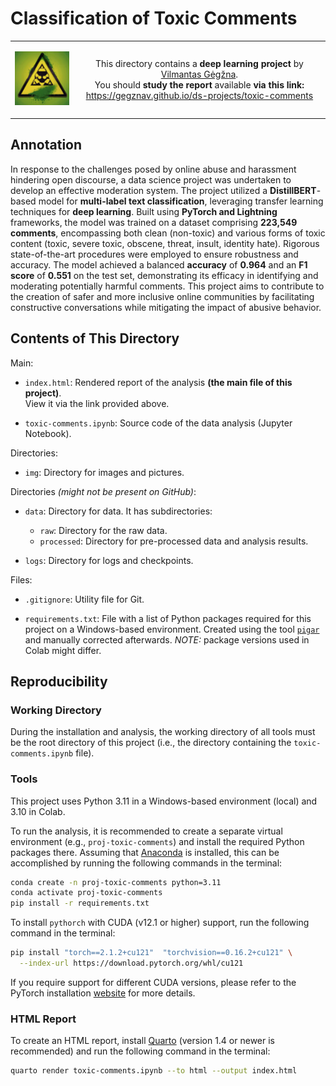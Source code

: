 # Classification of Toxic Comments

<table width="100%">
  <tr>
  <td width="20%">
  <p align="center">
  
  <img src="img/logo-mini.png">

  </p>
  </td> 
  <td width="80%" align="center">
  
  This directory contains a **deep learning project** by [Vilmantas Gėgžna](https://github.com/GegznaV).  
You should **study the report** available **via this link:**  
<https://gegznav.github.io/ds-projects/toxic-comments>   

  </td>
  </tr>
</table>

## Annotation

In response to the challenges posed by online abuse and harassment hindering open discourse, a data science project was undertaken to develop an effective moderation system. The project utilized a **DistillBERT**-based model for **multi-label text classification**, leveraging transfer learning techniques for **deep learning**. Built using **PyTorch and Lightning** frameworks, the model was trained on a dataset comprising **223,549 comments**, encompassing both clean (non-toxic) and various forms of toxic content (toxic, severe toxic, obscene, threat, insult, identity hate). Rigorous state-of-the-art procedures were employed to ensure robustness and accuracy. The model achieved a balanced **accuracy** of **0.964** and an **F1 score** of **0.551** on the test set, demonstrating its efficacy in identifying and moderating potentially harmful comments. This project aims to contribute to the creation of safer and more inclusive online communities by facilitating constructive conversations while mitigating the impact of abusive behavior.

## Contents of This Directory

Main:

- `index.html`:
Rendered report of the analysis **(the main file of this project)**.  
View it via the link provided above.

- `toxic-comments.ipynb`:
Source code of the data analysis (Jupyter Notebook).


Directories:

- `img`:
Directory for images and pictures.


Directories *(might not be present on GitHub)*:

- `data`:
Directory for data. It has subdirectories:
    - `raw`:
    Directory for the raw data.
    - `processed`:
    Directory for pre-processed data and analysis results.

- `logs`:
  Directory for logs and checkpoints.


Files:

- `.gitignore`:
Utility file for Git.

- `requirements.txt`: 
File with a list of Python packages required for this project on a Windows-based environment.
Created using the tool [`pigar`](https://github.com/damnever/pigar) and manually corrected afterwards. *NOTE:* package versions used in Colab might differ.

## Reproducibility

### Working Directory

During the installation and analysis, the working directory of all tools must
 be the root directory of this project 
(i.e., the directory containing the `toxic-comments.ipynb` file).

### Tools

This project uses Python 3.11 in a Windows-based environment (local) and 3.10 in Colab.

To run the analysis, it is recommended to create a separate virtual environment 
(e.g., `proj-toxic-comments`) and install the required Python packages there.
Assuming that [Anaconda](https://www.anaconda.com/download) is installed, this can be accomplished by running the following commands in the terminal:

```bash
conda create -n proj-toxic-comments python=3.11
conda activate proj-toxic-comments
pip install -r requirements.txt
```

To install `pythorch` with CUDA (v12.1 or higher) support, run the following command in the terminal:
```bash
pip install "torch==2.1.2+cu121"  "torchvision==0.16.2+cu121" \
  --index-url https://download.pytorch.org/whl/cu121
```

If you require support for different CUDA versions, please refer to the PyTorch installation [website](https://pytorch.org/get-started/locally/) for more details.

### HTML Report

To create an HTML report, install [Quarto](https://quarto.org/docs/download/) (version 1.4 or newer is recommended) and run the following command in the terminal:

```bash
quarto render toxic-comments.ipynb --to html --output index.html
```
